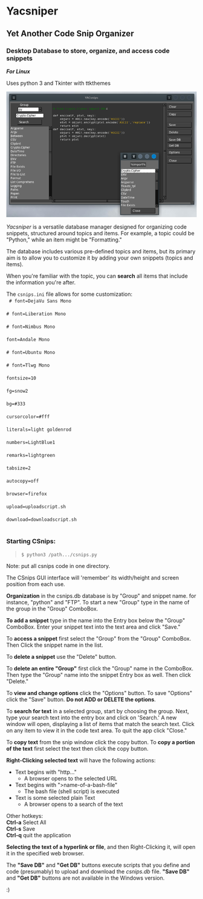 # Yacsniper
## Yet Another Code Snip Organizer
### Desktop Database to store, organize, and access code snippets

_**For Linux**_

Uses python 3 and Tkinter with ttkthemes


![alttext](images/csnips1.png "title")

_Yacsniper_ is a versatile database manager designed for organizing code snippets, 
structured around topics and items. For example, a topic could be "Python," while an item might be "Formatting."

The database includes various pre-defined topics and items, 
but its primary aim is to allow you to customize it by adding your own snippets (topics and items).

When you're familiar with the topic, you can **search** all items that include the information you're after.


The `csnips.ini` file allows for some customization:  
<code>
\# font=DejaVu Sans Mono  
\# font=Liberation Mono  
\# font=Nimbus Mono  
font=Andale Mono  
\# font=Ubuntu Mono  
\# font=Tlwg Mono  
fontsize=10  
fg=snow2  
bg=#333  
cursorcolor=#fff  
literals=light goldenrod  
numbers=LightBlue1  
remarks=lightgreen  
tabsize=2  
autocopy=off  
browser=firefox  
upload=uploadscript.sh  
download=downloadscript.sh  
</code>

### Starting CSnips:

>`$ python3 /path.../csnips.py`

Note: put all csnips code in one directory.

The CSnips GUI interface will 'remember' 
its width/height and screen position from
each use. 

**Organization** in the csnips.db database
is by "Group" and snippet name. for instance, "python" and "FTP".
To start a new "Group" type in the name
of the group in the "Group" ComboBox.

**To add a snippet** type in the name
into the Entry box below the "Group" 
ComboBox. Enter your snippet text into
the text area and click "Save."

To **access a snippet** first select the "Group"
from the "Group" ComboBox. Then Click
the snippet name in the list. 

To **delete a snippet** use the "Delete"
button.

To **delete an entire "Group"** first click
the "Group" name in the ComboBox. Then
type the "Group" name into the snippet
Entry box as well. Then click "Delete."

To **view and change options** click the
"Options" button. To save "Options"
click the "Save" button. **Do not ADD or DELETE the options**.

To **search for text** in a selected group, start by choosing the group. Next, type your search text into the entry box and click on 'Search.' A new window will open, 
displaying a list of items that match the search text. Click on any item to view it in the code text area.
To quit the app click "Close."

To **copy text** from the snip window click the copy button. To **copy a portion of the text**
first select the text then click the copy button.

**Right-Clicking selected text** will have the following actions:

- Text begins with "http..."
    - A browser opens to the selected URL
- Text begins with ">name-of-a-bash-file"
    - The bash file (shell script) is executed
- Text is some selected plain Text
    - A browser opens to a search of the text 


Other hotkeys:  
__Ctrl-a__				Select All  
__Ctrl-s__				Save  
__Ctrl-q__				quit the application  

**Selecting the text of a hyperlink or file**, and 
then Right-Clicking it, will open it
in the specified web browser.

The **"Save DB"** and **"Get DB"** buttons execute scripts that you define
and code (presumably) to upload and download the _csnips.db_ file.
**"Save DB"** and **"Get DB"** buttons are not available in the Windows version.

:)
